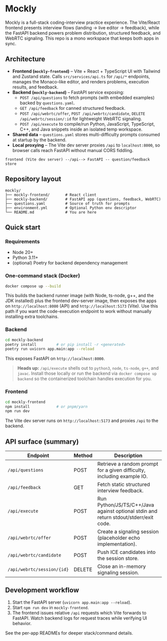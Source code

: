 # Mockly

Mockly is a full-stack coding-interview practice experience. The Vite/React frontend presents interview flows (landing → live editor → feedback), while the FastAPI backend powers problem distribution, structured feedback, and WebRTC signaling. This repo is a mono workspace that keeps both apps in sync.

## Architecture

- **Frontend (`mockly-frontend`)** – Vite + React + TypeScript UI with Tailwind and Zustand state. Calls `src/services/api.ts` for `/api/*` endpoints, manages the Monaco-like editor, and renders problems, execution results, and feedback.
- **Backend (`mockly-backend`)** – FastAPI service exposing:
  - `POST /api/questions` to fetch prompts (with embedded examples) backed by `questions.yaml`.
  - `GET /api/feedback` for canned structured feedback.
  - `POST /api/webrtc/offer`, `POST /api/webrtc/candidate`, `DELETE /api/webrtc/session/:id` for lightweight WebRTC signaling.
  - `POST /api/execute` to compile/run Python, JavaScript, TypeScript, C++, and Java snippets inside an isolated temp workspace.
- **Shared data** – `questions.yaml` stores multi-difficulty prompts consumed at startup by the backend.
- **Local proxying** – The Vite dev server proxies `/api` to `localhost:8000`, so browser calls reach FastAPI without manual CORS fiddling.

```
frontend (Vite dev server) --/api--> FastAPI -- question/feedback store
```

## Repository layout

```
mockly/
├── mockly-frontend/       # React client
├── mockly-backend/        # FastAPI app (questions, feedback, WebRTC)
├── questions.yaml         # Source of truth for prompts
├── environment.yml        # Optional Python env descriptor
└── README.md              # You are here
```

## Quick start

### Requirements
- Node 20+
- Python 3.11+
- (optional) Poetry for backend dependency management

### One-command stack (Docker)
```bash
docker compose up --build
```
This builds the backend runner image (with Node, ts-node, g++, and the JDK installed) plus the frontend dev-server image, then exposes the apps on `http://localhost:8000` (API) and `http://localhost:5173` (Vite). Use this path if you want the code-execution endpoint to work without manually installing extra toolchains.

### Backend
```bash
cd mockly-backend
poetry install         # or pip install -r <generated>
poetry run uvicorn app.main:app --reload
```
This exposes FastAPI on `http://localhost:8000`.
> **Heads up:** `/api/execute` shells out to `python3`, `node`, `ts-node`, `g++`, and `javac`. Install those locally or run the backend via `docker compose up backend` so the containerized toolchain handles execution for you.

### Frontend
```bash
cd mockly-frontend
npm install            # or pnpm/yarn
npm run dev
```
The Vite dev server runs on `http://localhost:5173` and proxies `/api` to the backend.

## API surface (summary)
| Endpoint | Method | Description |
|----------|--------|-------------|
| `/api/questions` | POST | Retrieve a random prompt for a given difficulty, including example IO. |
| `/api/feedback` | GET | Fetch static structured interview feedback. |
| `/api/execute` | POST | Run Python/JS/TS/C++/Java against optional stdin and return stdout/stderr/exit code. |
| `/api/webrtc/offer` | POST | Create a signaling session (placeholder echo implementation). |
| `/api/webrtc/candidate` | POST | Push ICE candidates into the session store. |
| `/api/webrtc/session/{id}` | DELETE | Close an in-memory signaling session. |

## Development workflow
1. Start the FastAPI server (`uvicorn app.main:app --reload`).
2. Start `npm run dev` in `mockly-frontend`.
3. The frontend issues relative `/api` requests which Vite forwards to FastAPI. Watch backend logs for request traces while verifying UI behavior.

See the per-app READMEs for deeper stack/command details.
